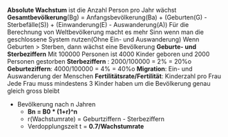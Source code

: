 **Absolute Wachstum** ist die Anzahl Person pro Jahr wächst
**Gesamtbevölkerung**(Bg) = Anfangsbevölkerung(Ba) + (Geburten(G) - Sterbefälle(S)) + (Einwanderung(E) - Auswanderung(A))
Für die Berechnung von Weltbevölkerung macht es mehr Sinn wenn man die geschlossene System nutzen(Ohne Ein- und Auswanderung)
Wenn Geburten > Sterben, dann wächst eine Bevölkerung
**Geburte- und Sterbeziffern**
Mit 100000 Personen ist 4000 Kinder geboren und 2000 Personen gestorben
**Sterbeziffern** : 2000/100000 = 2% = 20%o
**Geburteziffern**: 4000/100000 = 4% = 40%o
**Migration**: Ein- und Auswanderung der Menschen
**Fertilitätsrate/Fertilität**: Kinderzahl pro Frau
Jede Frau muss mindestens 3 Kinder haben um die Bevölkerung genau gleich gross bleibt


- Bevölkerung nach n Jahren
	- **Bn = B0 * (1+r)^n**
	- r(Wachstumrate) = Geburtziffern - Sterbeziffern
	- Verdopplungszeit t = **0.7/Wachstumrate**